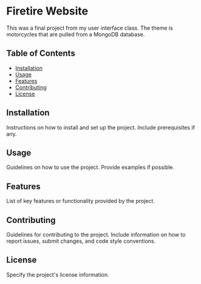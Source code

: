 # Firetire Website

This was a final project from my user interface class. The theme is motorcycles that are pulled from a MongoDB database. 

## Table of Contents
- [Installation](#installation)
- [Usage](#usage)
- [Features](#features)
- [Contributing](#contributing)
- [License](#license)

## Installation

Instructions on how to install and set up the project. Include prerequisites if any.

## Usage

Guidelines on how to use the project. Provide examples if possible.

## Features

List of key features or functionality provided by the project.

## Contributing

Guidelines for contributing to the project. Include information on how to report issues, submit changes, and code style conventions.

## License

Specify the project's license information.

